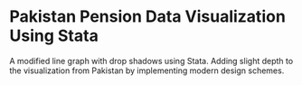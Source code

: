 # Pakistan Pension Data Visualization Using Stata
A modified line graph with drop shadows using Stata. Adding slight depth to the visualization from Pakistan by implementing modern design schemes. 
